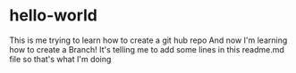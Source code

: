 # hello-world
This is me trying to learn how to create a git hub repo
And now I'm learning how to create a Branch!  It's telling me to add some lines in this readme.md file so that's what I'm doing
